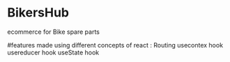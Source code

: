 # BikersHub
 ecommerce for Bike spare parts

#features 
made using different concepts of react :
Routing 
usecontex hook
usereducer hook
useState hook
